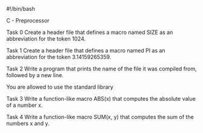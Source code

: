 #!/bin/bash

C - Preprocessor


Task 0
Create a header file that defines a macro named SIZE as an abbreviation for the token 1024.


Task 1
Create a header file that defines a macro named PI as an abbreviation for the token 3.14159265359.

Task 2
Write a program that prints the name of the file it was compiled from, followed by a new line.

You are allowed to use the standard library

Task 3
Write a function-like macro ABS(x) that computes the absolute value of a number x.


Task 4
Write a function-like macro SUM(x, y) that computes the sum of the numbers x and y.



